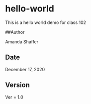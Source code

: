 # hello-world

This is a hello world demo for class 102

##Author

Amanda Shaffer

## Date

December 17, 2020

## Version

Ver = 1.0
